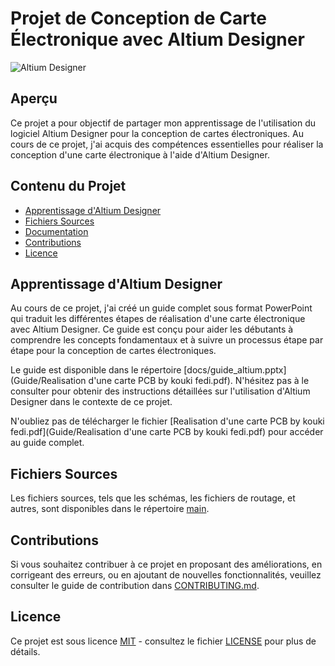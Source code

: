 # Projet de Conception de Carte Électronique avec Altium Designer

![Altium Designer](https://gdm-catalog-fmapi-prod.imgix.net/ProductLogo/18189621-3f7a-435f-8a02-462efb2cec41.jpeg?auto=format,compress&size=50)

## Aperçu

Ce projet a pour objectif de partager mon apprentissage de l'utilisation du logiciel Altium Designer pour la conception de cartes électroniques. Au cours de ce projet, j'ai acquis des compétences essentielles pour réaliser la conception d'une carte électronique à l'aide d'Altium Designer.

## Contenu du Projet

- [Apprentissage d'Altium Designer](#apprentissage-daltium-designer)
- [Fichiers Sources](#fichiers-sources)
- [Documentation](#documentation)
- [Contributions](#contributions)
- [Licence](#licence)

## Apprentissage d'Altium Designer

Au cours de ce projet, j'ai créé un guide complet sous format PowerPoint qui traduit les différentes étapes de réalisation d'une carte électronique avec Altium Designer. Ce guide est conçu pour aider les débutants à comprendre les concepts fondamentaux et à suivre un processus étape par étape pour la conception de cartes électroniques.

Le guide est disponible dans le répertoire [docs/guide_altium.pptx](Guide/Realisation d'une carte PCB by kouki fedi.pdf). N'hésitez pas à le consulter pour obtenir des instructions détaillées sur l'utilisation d'Altium Designer dans le contexte de ce projet.

N'oubliez pas de télécharger le fichier [Realisation d'une carte PCB by kouki fedi.pdf](Guide/Realisation d'une carte PCB by kouki fedi.pdf) pour accéder au guide complet.


## Fichiers Sources

Les fichiers sources, tels que les schémas, les fichiers de routage, et autres, sont disponibles dans le répertoire [main](main/).


## Contributions

Si vous souhaitez contribuer à ce projet en proposant des améliorations, en corrigeant des erreurs, ou en ajoutant de nouvelles fonctionnalités, veuillez consulter le guide de contribution dans [CONTRIBUTING.md](CONTRIBUTING.md).

## Licence

Ce projet est sous licence [MIT](LICENSE) - consultez le fichier [LICENSE](LICENSE) pour plus de détails.

